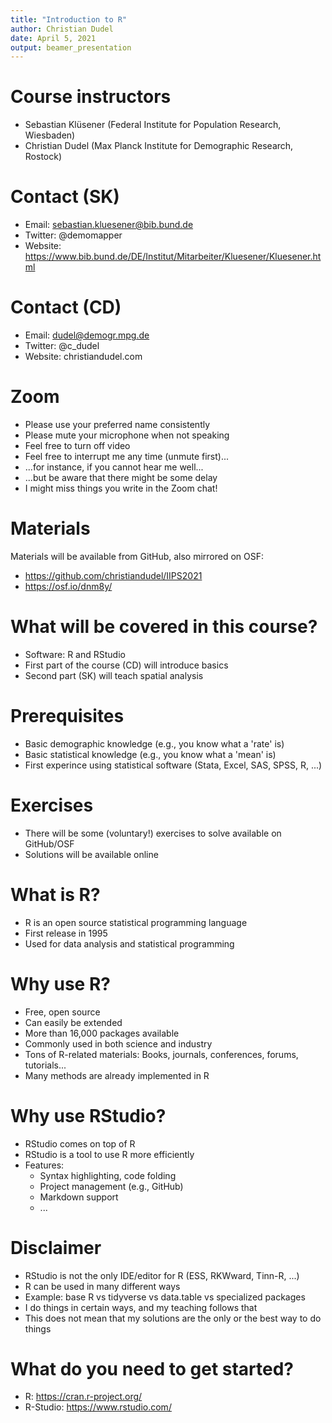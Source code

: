 ```yaml
---
title: "Introduction to R"
author: Christian Dudel
date: April 5, 2021
output: beamer_presentation
---
```


# Course instructors

- Sebastian Klüsener (Federal Institute for Population Research, Wiesbaden)
- Christian Dudel (Max Planck Institute for Demographic Research, Rostock)

# Contact (SK)

- Email: sebastian.kluesener@bib.bund.de
- Twitter: @demomapper
- Website: https://www.bib.bund.de/DE/Institut/Mitarbeiter/Kluesener/Kluesener.html

# Contact (CD)

- Email: dudel@demogr.mpg.de
- Twitter: @c_dudel
- Website: christiandudel.com


# Zoom

- Please use your preferred name consistently
- Please mute your microphone when not speaking
- Feel free to turn off video 
- Feel free to interrupt me any time (unmute first)...
- ...for instance, if you cannot hear me well...
- ...but be aware that there might be some delay
- I might miss things you write in the Zoom chat!

# Materials

Materials will be available from GitHub, also mirrored on OSF:

- https://github.com/christiandudel/IIPS2021
- https://osf.io/dnm8y/ 

# What will be covered in this course?
  
- Software: R and RStudio
- First part of the course (CD) will introduce basics
- Second part (SK) will teach spatial analysis

# Prerequisites
    
- Basic demographic knowledge (e.g., you know what a 'rate' is)
- Basic statistical knowledge (e.g., you know what a 'mean' is)
- First experince using statistical software (Stata, Excel, SAS, SPSS, R, ...)

# Exercises

- There will be some (voluntary!) exercises to solve available on GitHub/OSF
- Solutions will be available online 

# What is R?

- R is an open source statistical programming language
- First release in 1995
- Used for data analysis and statistical programming
  
# Why use R?

- Free, open source
- Can easily be extended
- More than 16,000 packages available
- Commonly used in both science and industry
- Tons of R-related materials: Books, journals, conferences, forums, tutorials...
- Many methods are already implemented in R

# Why use RStudio?

* RStudio comes on top of R
* RStudio is a tool to use R more efficiently
* Features:
    + Syntax highlighting, code folding
    + Project management (e.g., GitHub)
    + Markdown support
    + ...

# Disclaimer

- RStudio is not the only IDE/editor for R (ESS, RKWward, Tinn-R, ...)
- R can be used in many different ways
- Example: base R vs tidyverse vs data.table vs specialized packages
- I do things in certain ways, and my teaching follows that
- This does not mean that my solutions are the only or the best way to do things

# What do you need to get started?

- R: https://cran.r-project.org/
- R-Studio: https://www.rstudio.com/
  